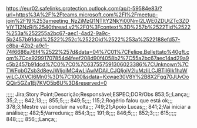 
https://eur02.safelinks.protection.outlook.com/ap/t-59584e83/?url=https%3A%2F%2Fteams.microsoft.com%2Fl%2Fmeetup-join%2F19%253ameeting_NzZiMzQ1NTItY2NkYi00NmI2LWE0ZDUtZTc3ZDViYTI2NzRj%2540thread.v2%2F0%3Fcontext%3D%257b%2522Tid%2522%253a%252255a2bc67-aec1-4ad2-9a9c-5b2457b91dcd%2522%252c%2522Oid%2522%253a%2522188efd57-c8ba-42b2-a9c1-74f6686a76f4%2522%257d&data=04%7C01%7CFelipe.Bellettato%40gft.com%7Cce92991707854d4feef208d90f4058b2%7C55a2bc67aec14ad29a9c5b2457b91dcd%7C0%7C0%7C637557591306023386%7CUnknown%7CTWFpbGZsb3d8eyJWIjoiMC4wLjAwMDAiLCJQIjoiV2luMzIiLCJBTiI6Ik1haWwiLCJXVCI6Mn0%3D%7C1000&sdata=Kxwae30V8Y%2B8X2Fgg70JUvOoQQir5GZa1Ej7KVO5b6U%3D&reserved=0


;;;;;
Jira;Story Point;Descrição;Responsável;ESPEC;DOR/Obs
853;5;;Lança;;
35;2;;;;
842;13;;;;
855;5;;;;
849;5;;;;
115;2;Rogério falou que está ok;;;
378;3;Mestre vai concluir na volta;;;
749;21;Apoio Lucas;;;
841;2;Vai iniciar a análise;;;
482;5;Varredura;;;
854;3;;;;
191;8;;;;
846;5;;;;
852;3;;;;
615;;;;;
848;;;;;
856;;;Lança;;
